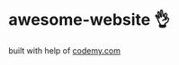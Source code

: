 # awesome-website :ok_hand:                                                                           
built with help of <a href="http://johnelder.com/">codemy.com</a>
